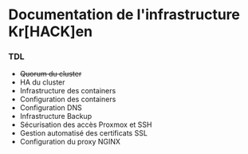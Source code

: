 # Documentation de l'infrastructure Kr[HACK]en
### TDL
- ~~Quorum du cluster~~
- HA du cluster
- Infrastructure des containers
- Configuration des containers
- Configuration DNS
- Infrastructure Backup
- Sécurisation des accès Proxmox et SSH
- Gestion automatisé des certificats SSL
- Configuration du proxy NGINX